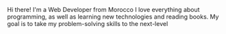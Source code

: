 Hi there!
I'm a Web Developer from Morocco
I love everything about programming, as well as learning new technologies and reading books.
My goal is to take my problem-solving skills to the next-level
